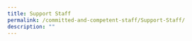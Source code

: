 ```yaml
---
title: Support Staff
permalink: /committed-and-competent-staff/Support-Staff/
description: ""
---
```


